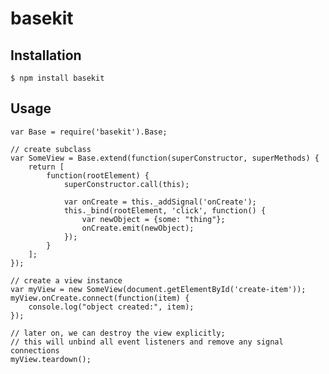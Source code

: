 # basekit

## Installation

    $ npm install basekit

## Usage

    var Base = require('basekit').Base;

    // create subclass
    var SomeView = Base.extend(function(superConstructor, superMethods) {
        return [
            function(rootElement) {
                superConstructor.call(this);

                var onCreate = this._addSignal('onCreate');
                this._bind(rootElement, 'click', function() {
                    var newObject = {some: "thing"};
                    onCreate.emit(newObject);
                });
            }
        ];
    });

    // create a view instance
    var myView = new SomeView(document.getElementById('create-item'));
    myView.onCreate.connect(function(item) {
        console.log("object created:", item);
    });

    // later on, we can destroy the view explicitly;
    // this will unbind all event listeners and remove any signal connections
    myView.teardown();